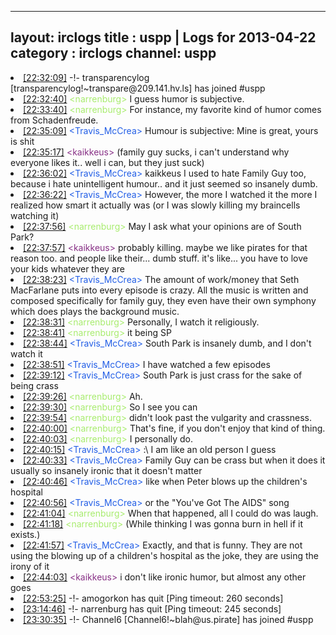 
---
layout: irclogs
title : uspp | Logs for 2013-04-22
category : irclogs
channel: uspp
---
<li class="logitem"><a href="#22:32:09" name="22:32:09" class="time">[22:32:09]</a> -!- <span class="join">transparencylog</span> [transparencylog!~transpare@209.141.hv.ls] has joined #uspp </li>
<li class="logitem"><a href="#22:32:40" name="22:32:40" class="time">[22:32:40]</a> <span class="person" style="color:#a8ec6e">&lt;narrenburg&gt;</span> I guess humor is subjective. </li>
<li class="logitem"><a href="#22:33:40" name="22:33:40" class="time">[22:33:40]</a> <span class="person" style="color:#a8ec6e">&lt;narrenburg&gt;</span> For instance, my favorite kind of humor comes from Schadenfreude. </li>
<li class="logitem"><a href="#22:35:09" name="22:35:09" class="time">[22:35:09]</a> <span class="person" style="color:#225ee6">&lt;Travis_McCrea&gt;</span> Humour is subjective: Mine is great, yours is shit </li>
<li class="logitem"><a href="#22:35:17" name="22:35:17" class="time">[22:35:17]</a> <span class="person" style="color:#883186">&lt;kaikkeus&gt;</span> (family guy sucks, i can't understand why everyone likes it.. well i can, but they just suck) </li>
<li class="logitem"><a href="#22:36:02" name="22:36:02" class="time">[22:36:02]</a> <span class="person" style="color:#225ee6">&lt;Travis_McCrea&gt;</span> kaikkeus I used to hate Family Guy too, because i hate unintelligent humour.. and it just seemed so insanely dumb. </li>
<li class="logitem"><a href="#22:36:22" name="22:36:22" class="time">[22:36:22]</a> <span class="person" style="color:#225ee6">&lt;Travis_McCrea&gt;</span> However, the more I watched it the more I realized how smart it actually was (or I was slowly killing my braincells watching it) </li>
<li class="logitem"><a href="#22:37:56" name="22:37:56" class="time">[22:37:56]</a> <span class="person" style="color:#a8ec6e">&lt;narrenburg&gt;</span> May I ask what your opinions are of South Park? </li>
<li class="logitem"><a href="#22:37:57" name="22:37:57" class="time">[22:37:57]</a> <span class="person" style="color:#883186">&lt;kaikkeus&gt;</span> probably killing. maybe we like pirates for that reason too. and people like their... dumb stuff. it's like... you have to love your kids whatever they are </li>
<li class="logitem"><a href="#22:38:23" name="22:38:23" class="time">[22:38:23]</a> <span class="person" style="color:#225ee6">&lt;Travis_McCrea&gt;</span> The amount of work/money that Seth MacFarlane puts into every episode is crazy. All the music is written and composed specifically for family guy, they even have their own symphony which does plays the background music. </li>
<li class="logitem"><a href="#22:38:31" name="22:38:31" class="time">[22:38:31]</a> <span class="person" style="color:#a8ec6e">&lt;narrenburg&gt;</span> Personally, I watch it religiously. </li>
<li class="logitem"><a href="#22:38:41" name="22:38:41" class="time">[22:38:41]</a> <span class="person" style="color:#a8ec6e">&lt;narrenburg&gt;</span> it being SP </li>
<li class="logitem"><a href="#22:38:44" name="22:38:44" class="time">[22:38:44]</a> <span class="person" style="color:#225ee6">&lt;Travis_McCrea&gt;</span> South Park is insanely dumb, and I don't watch it </li>
<li class="logitem"><a href="#22:38:51" name="22:38:51" class="time">[22:38:51]</a> <span class="person" style="color:#225ee6">&lt;Travis_McCrea&gt;</span> I have watched a few episodes </li>
<li class="logitem"><a href="#22:39:12" name="22:39:12" class="time">[22:39:12]</a> <span class="person" style="color:#225ee6">&lt;Travis_McCrea&gt;</span> South Park is just crass for the sake of being crass </li>
<li class="logitem"><a href="#22:39:26" name="22:39:26" class="time">[22:39:26]</a> <span class="person" style="color:#a8ec6e">&lt;narrenburg&gt;</span> Ah. </li>
<li class="logitem"><a href="#22:39:30" name="22:39:30" class="time">[22:39:30]</a> <span class="person" style="color:#a8ec6e">&lt;narrenburg&gt;</span> So I see you can </li>
<li class="logitem"><a href="#22:39:54" name="22:39:54" class="time">[22:39:54]</a> <span class="person" style="color:#a8ec6e">&lt;narrenburg&gt;</span> didn't look past the vulgarity and crassness. </li>
<li class="logitem"><a href="#22:40:00" name="22:40:00" class="time">[22:40:00]</a> <span class="person" style="color:#a8ec6e">&lt;narrenburg&gt;</span> That's fine, if you don't enjoy that kind of thing. </li>
<li class="logitem"><a href="#22:40:03" name="22:40:03" class="time">[22:40:03]</a> <span class="person" style="color:#a8ec6e">&lt;narrenburg&gt;</span> I personally do. </li>
<li class="logitem"><a href="#22:40:15" name="22:40:15" class="time">[22:40:15]</a> <span class="person" style="color:#225ee6">&lt;Travis_McCrea&gt;</span> :\ I am like an old person I guess </li>
<li class="logitem"><a href="#22:40:33" name="22:40:33" class="time">[22:40:33]</a> <span class="person" style="color:#225ee6">&lt;Travis_McCrea&gt;</span> Family Guy can be crass but when it does it usually so insanely ironic that it doesn't matter </li>
<li class="logitem"><a href="#22:40:46" name="22:40:46" class="time">[22:40:46]</a> <span class="person" style="color:#225ee6">&lt;Travis_McCrea&gt;</span> like when Peter blows up the children's hospital </li>
<li class="logitem"><a href="#22:40:56" name="22:40:56" class="time">[22:40:56]</a> <span class="person" style="color:#225ee6">&lt;Travis_McCrea&gt;</span> or the "You've Got The AIDS" song </li>
<li class="logitem"><a href="#22:41:04" name="22:41:04" class="time">[22:41:04]</a> <span class="person" style="color:#a8ec6e">&lt;narrenburg&gt;</span> When that happened, all I could do was laugh. </li>
<li class="logitem"><a href="#22:41:18" name="22:41:18" class="time">[22:41:18]</a> <span class="person" style="color:#a8ec6e">&lt;narrenburg&gt;</span> (While thinking I was gonna burn in hell if it exists.) </li>
<li class="logitem"><a href="#22:41:57" name="22:41:57" class="time">[22:41:57]</a> <span class="person" style="color:#225ee6">&lt;Travis_McCrea&gt;</span> Exactly, and that is funny. They are not using the blowing up of a children's hospital as the joke, they are using the irony of it </li>
<li class="logitem"><a href="#22:44:03" name="22:44:03" class="time">[22:44:03]</a> <span class="person" style="color:#883186">&lt;kaikkeus&gt;</span> i don't like ironic humor, but almost any other goes </li>
<li class="logitem"><a href="#22:53:25" name="22:53:25" class="time">[22:53:25]</a> -!- <span class="quit">amogorkon</span> has quit [Ping timeout: 260 seconds] </li>
<li class="logitem"><a href="#23:14:46" name="23:14:46" class="time">[23:14:46]</a> -!- <span class="quit">narrenburg</span> has quit [Ping timeout: 245 seconds] </li>
<li class="logitem"><a href="#23:30:35" name="23:30:35" class="time">[23:30:35]</a> -!- <span class="join">Channel6</span> [Channel6!~blah@us.pirate] has joined #uspp </li>


